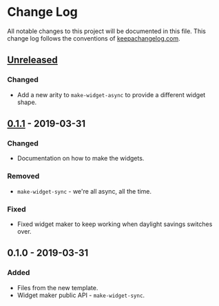 # Change Log
All notable changes to this project will be documented in this file. This change log follows the conventions of [keepachangelog.com](http://keepachangelog.com/).

## [Unreleased]
### Changed
- Add a new arity to `make-widget-async` to provide a different widget shape.

## [0.1.1] - 2019-03-31
### Changed
- Documentation on how to make the widgets.

### Removed
- `make-widget-sync` - we're all async, all the time.

### Fixed
- Fixed widget maker to keep working when daylight savings switches over.

## 0.1.0 - 2019-03-31
### Added
- Files from the new template.
- Widget maker public API - `make-widget-sync`.

[Unreleased]: https://github.com/your-name/justice/compare/0.1.1...HEAD
[0.1.1]: https://github.com/your-name/justice/compare/0.1.0...0.1.1
